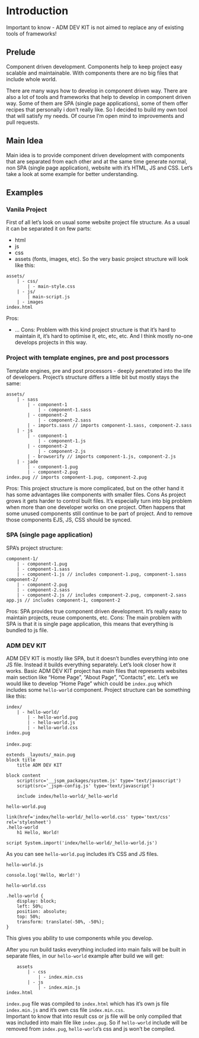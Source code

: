 # Introduction
Important to know - ADM DEV KIT is not aimed to replace any of existing tools of frameworks!

## Prelude
Component driven development. Components help to keep project easy scalable and maintainable. With components there are no big files that include whole world. 

There are many ways how to develop in component driven way. There are also a lot of tools and frameworks that help to develop in component driven way. Some of them are SPA (single page applications), some of them offer recipes that personally i don’t really like. So I decided to build my own tool that will satisfy my needs. Of course I’m open mind to improvements and pull requests.

## Main Idea
Main idea is to provide component driven development with components that are separated from each other and at the same time generate normal, non SPA (single page application), website with it’s HTML, JS and CSS. Let’s take a look at some example for better understanding. 

## Examples
### Vanila Project
First of all let’s look on usual some website project file structure. As a usual it can be separated it on few parts:
- html
- js
- css
- assets (fonts, images, etc).
So the very basic project structure will look like this:
```
assets/
	| - css/
		| - main-style.css
	| - js/
		| main-script.js
	| - images
index.html
```
Pros:
- …
Cons:
Problem with this kind project structure is that it’s hard to maintain it, it’s hard to optimise it, etc, etc, etc. And I think mostly no-one develops projects in this way.

### Project with template engines, pre and post processors
Template engines, pre and post processors - deeply penetrated into the life of developers. Project’s structure differs a little bit but mostly stays the same:
```
assets/
	| - sass
		| - component-1
			| - component-1.sass
		| - component-2
			| - component-2.sass
		| - imports.sass // imports component-1.sass, component-2.sass
	| - js
		| - component-1
			| - component-1.js
		| - component-2
			| - component-2.js
		| - browserify // imports component-1.js, component-2.js
	| - jade
		| - component-1.pug
		| - component-2.pug
index.pug // imports component-1.pug, component-2.pug
```
Pros:
This project structure is more complicated, but on the other hand it has some advantages like components with smaller files.
Cons
As project grows it gets harder to control built files. It’s especially turn into big problem when more than one developer works on one project. Often happens that some unused components still continue to be part of project. And to remove those components EJS, JS, CSS should be synced.

### SPA (single page application)
SPA’s project structure:
```
component-1/
	| - component-1.pug
	| - component-1.sass
	| - component-1.js // includes component-1.pug, component-1.sass
component-2/
	| - component-2.pug
	| - component-2.sass
	| - component-2.js // includes component-2.pug, component-2.sass
app.js // includes component-1, component-2
```
Pros:
SPA provides true component driven development. It’s really easy to maintain projects, reuse components, etc.
Cons:
The main problem with SPA is that it is single page application, this means that everything is bundled to js file.

### ADM DEV KIT
ADM DEV KIT is mostly like SPA, but it doesn’t bundles everything into one JS file. Instead it builds everything separately. Let’s look closer how it works.
Basic ADM DEV KIT project has main files that represents websites main section like “Home Page”, “About Page”, “Contacts”, etc. Let’s we would like to develop “Home Page” which could be ```index.pug``` which includes some ```hello-world``` component.
Project structure can be something like this:
```
index/
	| - hello-world/
		| - hello-world.pug
		| - hello-world.js
		| - hello-world.css
index.pug
```

```index.pug```:
```
extends _layouts/_main.pug
block title
	title ADM DEV KIT

block content
	script(src='__jspm_packages/system.js' type='text/javascript')
	script(src='_jspm-config.js' type='text/javascript')

	include index/hello-world/_hello-world
```

```hello-world.pug```
```
link(href='index/hello-world/_hello-world.css' type='text/css' rel='stylesheet')
.hello-world
	h1 Hello, World!

script System.import('index/hello-world/_hello-world.js')
```
As you can see ```hello-world.pug``` includes it’s CSS and JS files.

```hello-world.js```
```
console.log('Hello, World!')
```

```hello-world.css```
```
.hello-world {
	display: block;
	left: 50%;
	position: absolute;
	top: 50%;
	transform: translate(-50%, -50%);
}
```

This gives you ability to use components while you develop.

After you run build tasks everything included into main fails will be built in separate files, in our ```hello-world``` example after build we will get:
```
	assets
		| - css
			| - index.min.css
		| - js
			| - index.min.js
index.html
```  

```index.pug``` file was compiled to ```index.html``` which has it’s own js file ```index.min.js``` and it’s own css file ```index.min.css```.  
Important to know that into result css or js file will be only compiled that was included into main file like ```index.pug```. So if ```hello-world``` include will be removed from ```index.pug```, ```hello-world```’s css and js won’t be compiled. 
